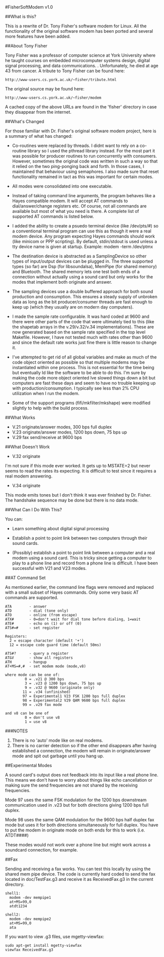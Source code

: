 #FisherSoftModem v1.0

##What is this?

This is a rewrite of Dr. Tony Fisher's software modem for Linux. All the functionality of the original software modem has been ported and several more features have been added.

##About Tony Fisher

Tony Fisher was a professor of computer science at York University where he taught courses on embedded microcomputer systems design, digital signal processing, and data communications. .  Unfortunately, he died at age 43 from cancer.  A tribute to Tony Fisher can be found here:

	http://www-users.cs.york.ac.uk/~fisher/tribute.html

The original source may be found here:

	http://www-users.cs.york.ac.uk/~fisher/modem

A cached copy of the above URLs are found in the 'fisher' directory in case they disappear from the internet.

##What's Changed

For those familiar with Dr. Fisher's original software modem project, here is a summary of what has changed:

* Co-routines were replaced by threads.  I didnt want to rely on a co-routine library so I used the pthread library instead.  For the most part it was possible for producer routines to run concurrently with consumers. However, sometimes the original code was written in such a way so that it relied on the two ping-ponging back and forth.  In those cases, I maintained that behaviour using semaphores.  I also made sure that reset functionality remained in tact as this was important for certain modes.

* All modes were consolidated into one executable.

* Instead of taking command line arguments, the program behaves like a Hayes compatible modem.  It will accept AT commands to dial/answer/change registers etc.  Of course, not all commands are available but most of what you need is there.  A complete list of supported AT commands is listed below.

* I added the ability to create a psuedo terminal device (like /dev/pts/#) so a conventional terminal program can use this as though it were a real modem device.  Any program expecting Hayes commands should work (like minicom or PPP scripting).  By default, stdin/stdout is used unless a tty device name is given at startup.
	  Example: modem -term /dev/ptmx

* The destination device is abstracted as a SamplingDevice so other types of input/output devices can be plugged in.  The three supported types (so far) are Dsp (for libsoundalsa), MemPipe (for shared memory) and Bluetooth.  The shared memory lets one test both ends of a connection without actually using a sound card but only works for the modes that implement both originate and answer.

* The sampling devices use a double buffered approach for both sound production and consumption.  This ensures a steady supply of unbroken data as long as the bit producer/consumer threads are fast enough to keep up (which they usually are on modern day computers).

* I made the sample rate configurable.  It was hard coded at 9600 and there were other parts of the code that were ultimately tied to this (like the shapetab arrays in the v.29/v.32/v.34 implementations).  These are now generated based on the sample rate specified in the top level Makefile.  However, I have not tested much with rates other than 9600 and since the default rate works just fine there is little reason to change it.

* I've attempted to get rid of all global variables and make as much of the code object oriented as possible so that multiple modems may be instantiated within one process.   This is not essential for the time being but eventually Id like the software to be able to do this.  I'm sure by making the code more object oriented Ive slowed things down a bit but computers are fast these days and seem to have no trouble keeping up with production/consumption.  I typically see less than 2% CPU utilization when I run the modem.

* Some of the support programs (fifi/mkfilter/mkshape) were modified slightly to help with the build process.

##What Works

* V.21 originate/answer modes, 300 bps full duplex
* V.23 originate/answer modes, 1200 bps down, 75 bps up
* V.29 fax send/receive at 9600 bps

##What Doesn't Work

* V.32 originate

I'm not sure if this mode ever worked.  It gets up to MSTATE=2 but never seems to read the rates its expecting.  It is difficult to test since it requires a real modem answering.

* V.34 originate

This mode emits tones but I don't think it was ever finished by Dr. Fisher.  The handshake sequence may be done but there is no data mode.

##What Can I Do With This?

You can:

* Learn something about digital signal processing

* Establish a point to point link between two computers through their sound cards.

* (Possibly) establish a point to point link between a computer and a real modem using a sound card.  This is tricky since getting a computer to play to a phone line and record from a phone line is difficult.  I have been successful with V21 and V23 modes.

##AT Command Set

As mentioned earlier, the command line flags were removed and replaced with a small subset of Hayes commands. Only some very basic AT commands are supported.

    ATA        - answer
    ATD        - dial (tone only)
    ATO        - online (from escape)
    ATX#       - 0=don't wait for dial tone before dialing, 1=wait 
    ATE#       - echo on (1) or off (0)
    ATS#=#     - set register

    Registers:
      2 = escape character (default '+')
      12 = escape code guard time (default 50ms)

    ATS#?      - query a register
    AT&V       - show all registers
    ATH        - hangup
    AT+MS=#,#  - set modem mode (mode,v8)

    where mode can be one of:
             0 = .v21 @ 300 bps
             3 = .v23 @ 1200 bps down, 75 bps up
             9 = .v32 @ 9600 (originate only)
            11 = .v34 (unfinished)
            97 = Experimental1 V23 FSK 1200 bps full duplex
            98 = Experimental2 V29 QAM 9600 bps full duplex 
            99 = .v29 fax mode

    and v8 can be one of
             0 = don't use v8
             1 = use v8

###NOTES

1. There is no 'auto' mode like on real modems.
2. There is no carrier detection so if the other end disappears after having established a connection, the modem will remain in originate/answer mode and spit out garbage until you hang up.

##Experimental Modes

A sound card's output does not feedback into its input like a real phone line.  This means we don't have to worry about things like echo cancellation or making sure the send frequencies are not shared by the receiving frequencies.

Mode 97 uses the same FSK modulation for the 1200 bps downstream communication used in .v23 but for both directions giving 1200 bps full duplex.

Mode 98 uses the same QAM modulation for the 9600 bps half duplex fax mode but uses it for both directions simultaneously for full duplex.  You have to put the modem in originate mode on both ends for this to work (i.e. ATDT####)

These modes would not work over a phone line but might work across a soundcard connection, for example.

##Fax

Sending and receiving a fax works. You can test this locally by using the shared mem pipe device.  The code is currently hard coded to send the fax located in doc/TestFax.g3 and receive it as ReceivedFax.g3 in the current directory.

    shell1:
      modem -dev mempipe1
      at+MS=99,0
      atdt1234

    shell2:
      modem -dev mempipe2
      at+MS=99,0
      ata

If you want to view .g3 files, use mgetty-viewfax:

    sudo apt-get install mgetty-viewfax
    viewfax ReceivedFax.g3

